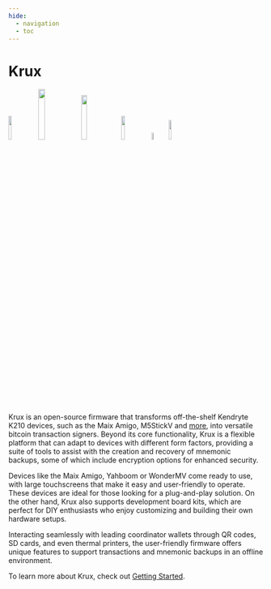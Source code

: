 ```yaml
---
hide:
  - navigation
  - toc
---
```

# Krux
<img src="img/maixpy_yahboom/logo-312.png" style="width: 11%;">
<img src="img/maixpy_amigo/logo-300.png" style="width: 16%;">
<img src="img/maixpy_dock/logo-302.png" style="width: 15%;">
<img src="img/maixpy_wonder_mv/logo-304.png" style="width: 11%;">
<img src="img/maixpy_m5stickv/logo-250.png" style="width: 6%;">
<img src="img/maixpy_cube/logo-400.png" style="width: 10%;">

Krux is an open-source firmware that transforms off-the-shelf Kendryte K210 devices, such as the Maix Amigo, M5StickV and [more](parts.md), into versatile bitcoin transaction signers. Beyond its core functionality, Krux is a flexible platform that can adapt to devices with different form factors, providing a suite of tools to assist with the creation and recovery of mnemonic backups, some of which include encryption options for enhanced security.

Devices like the Maix Amigo, Yahboom or WonderMV come ready to use, with large touchscreens that make it easy and user-friendly to operate. These devices are ideal for those looking for a plug-and-play solution. On the other hand, Krux also supports development board kits, which are perfect for DIY enthusiasts who enjoy customizing and building their own hardware setups.

Interacting seamlessly with leading coordinator wallets through QR codes, SD cards, and even thermal printers, the user-friendly firmware offers unique features to support transactions and mnemonic backups in an offline environment.

To learn more about Krux, check out [Getting Started](getting-started/index.md).
